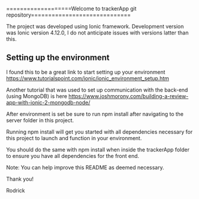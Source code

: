 ===================Welcome to trackerApp git repository=============================

The project was developed using Ionic framework. Development version was Ionic version 4.12.0, I do not anticipate issues with versions latter than this.

Setting up the environment
--------------------------
I found this to be a great link to start setting up your environment https://www.tutorialspoint.com/ionic/ionic_environment_setup.htm

Another tutorial that was used to set up communication with the back-end (using MongoDB) is here https://www.joshmorony.com/building-a-review-app-with-ionic-2-mongodb-node/

After environment is set be sure to run npm install after navigating to the server folder in this project.

Running npm install will get you started with all dependencies necessary for this project to launch and function in your environment.

You should do the same with npm install when inside the trackerApp folder to ensure you have all dependencies for the front end.

Note: You can help improve this README as deemed necessary.

Thank you!

Rodrick
